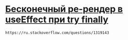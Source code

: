 # [Бесконечный ре-рендер в useEffect при try finally](https://ru.stackoverflow.com/questions/1319143)

`https://ru.stackoverflow.com/questions/1319143`